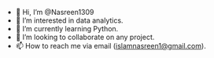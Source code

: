 - 👋 Hi, I’m @Nasreen1309
- 👀 I’m interested in data analytics.
- 🌱 I’m currently learning Python.
- 💞️ I’m looking to collaborate on any project.
- 📫 How to reach me via email (islamnasreen1@gmail.com).

<!---
Nasreen1309/Nasreen1309 is a ✨ special ✨ repository because its `README.md` (this file) appears on your GitHub profile.
You can click the Preview link to take a look at your changes.
--->
